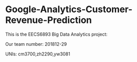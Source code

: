 # Google-Analytics-Customer-Revenue-Prediction
This is the EECS6893 Big Data Analytics project:

Our team number: 201812-29

UNIs: cm3700,zh2290,yw3081
